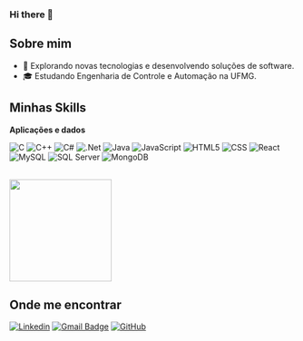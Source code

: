 ### Hi there 👋

## Sobre mim

- 🤔 Explorando novas tecnologias e desenvolvendo soluções de software.
- 🎓 Estudando Engenharia de Controle e Automação na UFMG.

## Minhas Skills

**Aplicações e dados**

![C](	https://img.shields.io/badge/C-00599C?logo=c&logoColor=white&style=for-the-badge)
![C++](https://img.shields.io/badge/C%2B%2B-00599C?logo=c%2B%2B&logoColor=white&style=for-the-badge)
![C#](https://img.shields.io/badge/C%23-239120?logo=c-sharp&logoColor=white&style=for-the-badge)
![.Net](https://img.shields.io/badge/.NET-5C2D91?logo=.net&logoColor=white&style=for-the-badge)
![Java](https://img.shields.io/badge/Java-ED8B00?logo=java&logoColor=white&style=for-the-badge)
![JavaScript](https://img.shields.io/badge/JavaScript-F7DF1E?logo=javascript&logoColor=black&style=for-the-badge)
![HTML5](https://img.shields.io/badge/HTML-239120?logo=html5&logoColor=white&style=for-the-badge)
![CSS](https://img.shields.io/badge/CSS-239120?logo=css3&logoColor=white&style=for-the-badge)
![React](https://img.shields.io/badge/React-20232A?logo=react&logoColor=61DAFB&style=for-the-badge)
![MySQL](https://img.shields.io/badge/MySQL-20232A?logo=mysql&logoColor=white&style=for-the-badge)
![SQL Server](https://img.shields.io/badge/SQL_Server-CC2927?logo=microsoft-sql-server&logoColor=white&style=for-the-badge)
![MongoDB](https://img.shields.io/badge/-MongoDB-13aa52?style=for-the-badge&logo=mongodb&logoColor=white)


<br/>

<a href="https://github.com/joaovitor1704" title="Perfil do João Vitor">
  <img height="180em" src="https://github-readme-stats.vercel.app/api?username=joaovitor1704&theme=dracula&show_icons=true" />
</a>

## Onde me encontrar

[![Linkedin](https://img.shields.io/badge/-joaovitoralves-blue?style=flat-square&logo=Linkedin&logoColor=white&link=https://www.linkedin.com/in/joaovitor-alves/)](https://www.linkedin.com/in/joaovitor-alves/)
[![Gmail Badge](https://img.shields.io/badge/-joaovitor1alves7@gmail.com-006bed?style=flat-square&logo=Gmail&logoColor=white&link=mailto:joaovitor1alves7@gmail.com)](mailto:joaovitor1alves7@gmail.com)
[![GitHub](https://img.shields.io/github/followers/joaovitor1704?label=follow&style=social)](https://github.com/joaovitor1704)
<!--
**joaovitor1704/joaovitor1704** is a ✨ _special_ ✨ repository because its `README.md` (this file) appears on your GitHub profile.

Here are some ideas to get you started:

- 🔭 I’m currently working on ...
- 🌱 I’m currently learning ...
- 👯 I’m looking to collaborate on ...
- 🤔 I’m looking for help with ...
- 💬 Ask me about ...
- 📫 How to reach me: ...
- 😄 Pronouns: ...
- ⚡ Fun fact: ...
-->
